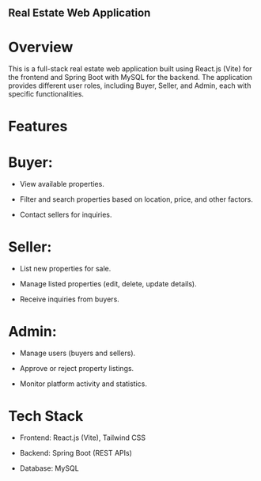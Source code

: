 ## Real Estate Web Application

# Overview

This is a full-stack real estate web application built using React.js (Vite) for the frontend and Spring Boot with MySQL for the backend. The application provides different user roles, including Buyer, Seller, and Admin, each with specific functionalities.

# Features

# Buyer:

- View available properties.

- Filter and search properties based on location, price, and other factors.

- Contact sellers for inquiries.

# Seller:

- List new properties for sale.

- Manage listed properties (edit, delete, update details).

- Receive inquiries from buyers.

# Admin:

- Manage users (buyers and sellers).

- Approve or reject property listings.

- Monitor platform activity and statistics.

# Tech Stack

- Frontend: React.js (Vite), Tailwind CSS

- Backend: Spring Boot (REST APIs)

- Database: MySQL
